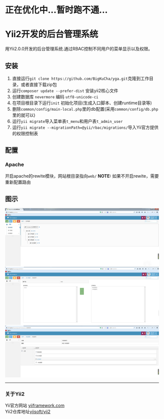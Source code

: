 正在优化中...暂时跑不通...
===========================
Yii2开发的后台管理系统
===================================

用Yii2.0.0开发的后台管理系统.通过RBAC控制不同用户的菜单显示以及权限。


安装
------------

1.  直接运行`git clone https://github.com/BigKuCha/yga.git`克隆到工作目录，或者直接下载zip包
2.  运行`composer update --prefer-dist` 安装yii2核心文件
3.  创建数据库 `nevermore` 编码 `utf8-unicode-ci`
4.  在项目根目录下运行`init` 初始化项目(生成入口脚本、创建runtime目录等)
5.  删除`common/config/main-local.php`里的db配置(采用`common/config/db.php`里的就可以)
5.  运行`yii migrate`导入菜单表`t_menu`和用户表`t_admin_user`
6.  运行`yii migrate --migrationPath=@yii/rbac/migrations/`导入Yii官方提供的权限控制表

配置
-------------

###  Apache
开启apache的rewite模块，网站根目录指向`web/`
**NOTE:** 如果不开启rewite，需要重新配置路由

图示
------------
![image](https://github.com/BigKuCha/yga/blob/master/tests/img/demo1.jpg)
![image](https://github.com/BigKuCha/yga/blob/master/tests/img/demo2.png)
![image](https://github.com/BigKuCha/yga/blob/master/tests/img/demo3.png)

------------

### 关于Yii2
Yii官方网站 [yiiframework.com](http://www.yiiframework.com)  
Yii2仓库地址[yiisoft/yii2](https://github.com/yiisoft/yii2)
